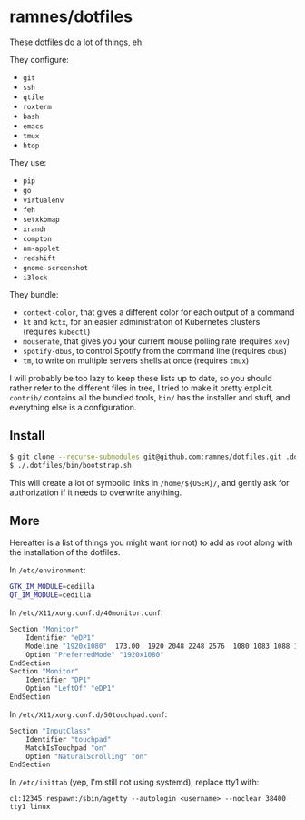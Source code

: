 # ramnes/dotfiles

These dotfiles do a lot of things, eh.

They configure:
* `git`
* `ssh`
* `qtile`
* `roxterm`
* `bash`
* `emacs`
* `tmux`
* `htop`

They use:
* `pip`
* `go`
* `virtualenv`
* `feh`
* `setxkbmap`
* `xrandr`
* `compton`
* `nm-applet`
* `redshift`
* `gnome-screenshot`
* `i3lock`

They bundle:
* `context-color`, that gives a different color for each output of a command
* `kt` and `kctx`, for an easier administration of Kubernetes clusters
  (requires `kubectl`)
* `mouserate`, that gives you your current mouse polling rate (requires `xev`)
* `spotify-dbus`, to control Spotify from the command line (requires `dbus`)
* `tm`, to write on multiple servers shells at once (requires `tmux`)

I will probably be too lazy to keep these lists up to date, so you should
rather refer to the different files in tree, I tried to make it pretty
explicit. `contrib/` contains all the bundled tools, `bin/` has the installer
and stuff, and everything else is a configuration.


## Install

```sh
$ git clone --recurse-submodules git@github.com:ramnes/dotfiles.git .dotfiles
$ ./.dotfiles/bin/bootstrap.sh
```

This will create a lot of symbolic links in `/home/${USER}/`, and gently ask
for authorization if it needs to overwrite anything.


## More

Hereafter is a list of things you might want (or not) to add as root along with
the installation of the dotfiles.

In `/etc/environment`:

```sh
GTK_IM_MODULE=cedilla
QT_IM_MODULE=cedilla
```

In `/etc/X11/xorg.conf.d/40monitor.conf`:

```sh
Section "Monitor"
    Identifier "eDP1"
    Modeline "1920x1080"  173.00  1920 2048 2248 2576  1080 1083 1088 1120 -hsync +vsync
    Option "PreferredMode" "1920x1080"
EndSection
Section "Monitor"
    Identifier "DP1"
    Option "LeftOf" "eDP1"
EndSection
```

In `/etc/X11/xorg.conf.d/50touchpad.conf`:

```sh
Section "InputClass"
    Identifier "touchpad"
    MatchIsTouchpad "on"
    Option "NaturalScrolling" "on"
EndSection
```

In `/etc/inittab` (yep, I'm still not using systemd), replace tty1 with:

```
c1:12345:respawn:/sbin/agetty --autologin <username> --noclear 38400 tty1 linux
```
